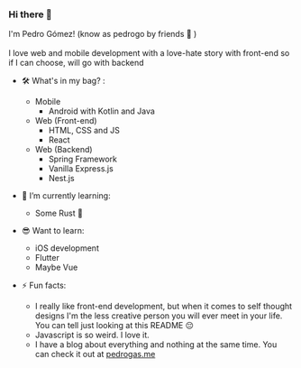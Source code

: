 ### Hi there 👋

I'm Pedro Gómez! (know as pedrogo by friends 🤣 ) <br/><br/>
I love web and mobile development with a love-hate story with front-end so if I can choose, will go with backend
  
- 🛠 What's in my bag? :
  - Mobile
    - Android with Kotlin and Java
  - Web (Front-end)
    - HTML, CSS and JS
    - React
  - Web (Backend)
    - Spring Framework
    - Vanilla Express.js
    - Nest.js

- 🌱 I’m currently learning:
  - Some Rust 🦀
  
- 😎 Want to learn: 
  - iOS development
  - Flutter
  - Maybe Vue

- ⚡ Fun facts:  
  -  I really like front-end development, but when it comes to self thought designs I'm the less creative person you will ever meet in your life. You can tell just looking at this README 😔
  - Javascript is so weird. I love it.
  - I have a blog about everything and nothing at the same time. You can check it out at [pedrogas.me](https://pedrogas.me)
<!--
**petrlr14/petrlr14** is a ✨ _special_ ✨ repository because its `README.md` (this file) appears on your GitHub profile.

Here are some ideas to get you started:

- 🔭 I’m currently working on ...

- 👯 I’m looking to collaborate on ...
- 🤔 I’m looking for help with ...
- 💬 Ask me about ...
- 📫 How to reach me: ...
- 😄 Pronouns: ...
- ⚡ Fun fact: ...
-->

